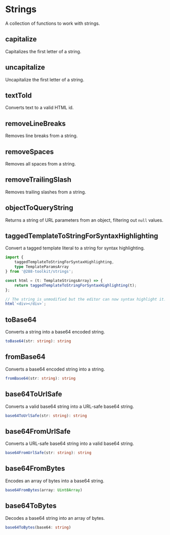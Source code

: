 # Strings

A collection of functions to work with strings.

## capitalize

Capitalizes the first letter of a string.

## uncapitalize

Uncapitalize the first letter of a string.

## textToId

Converts text to a valid HTML id.

## removeLineBreaks

Removes line breaks from a string.

## removeSpaces

Removes all spaces from a string.

## removeTrailingSlash

Removes trailing slashes from a string.

## objectToQueryString

Returns a string of URL parameters from an object, filtering out `null` values.

## taggedTemplateToStringForSyntaxHighlighting

Convert a tagged template literal to a string for syntax highlighting.

```ts
import {
	taggedTemplateToStringForSyntaxHighlighting,
	type TemplateParamsArray
} from '@288-toolkit/strings';

const html = (t: TemplateStringsArray) => {
	return taggedTemplateToStringForSyntaxHighlighting(t);
};

// The string is unmodified but the editor can now syntax highlight it.
html`<div></div>`;
```

## toBase64

Converts a string into a base64 encoded string.

```typescript
toBase64(str: string): string
```

## fromBase64

Converts a base64 encoded string into a string.

```typescript
fromBase64(str: string): string
```

## base64ToUrlSafe

Converts a valid base64 string into a URL-safe base64 string.

```typescript
base64ToUrlSafe(str: string): string
```

## base64FromUrlSafe

Converts a URL-safe base64 string into a valid base64 string.

```typescript
base64FromUrlSafe(str: string): string
```

## base64FromBytes

Encodes an array of bytes into a base64 string.

```typescript
base64FromBytes(array: Uint8Array)
```

## base64ToBytes

Decodes a base64 string into an array of bytes.

```typescript
base64ToBytes(base64: string)
```
